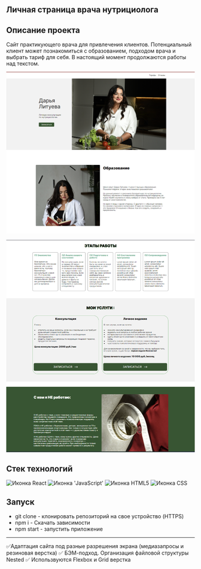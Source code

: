 ## Личная страница врача нутрициолога

## Описание проекта

Сайт практикующего врача для привлечения клиентов. Потенциальный клиент может познакомиться с образованием, подходом врача и выбрать тариф для себя. В настоящий момент продолжаются работы над текстом.

![Image](https://github.com/AlenaNikitiina/nutritiology/raw/main/nutri.png)

![Image](https://github.com/AlenaNikitiina/nutritiology/raw/main/nutrition.png)


## Стек технологий
<span>
  <img src="https://img.shields.io/badge/React-20232A?style=for-the-badge&logo=react&logoColor=61DAFB" alt="Иконка React">
  <img src="https://img.shields.io/badge/JavaScript-323330?style=for-the-badge&logo=javascript&logoColor=F7DF1E" alt="Иконка 'JavaScript'">
  <img src="https://img.shields.io/badge/HTML5-E34F26?style=for-the-badge&logo=html5&logoColor=white" alt="Иконка HTML5">
  <img src="https://img.shields.io/badge/css3%20-%231572B6.svg?&style=for-the-badge&logo=css3&logoColor=white" alt="Иконка CSS">
</span>


## Запуск

* git clone  - клонировать репозиторий на свое устройство (HTTPS)
* npm i - Скачать зависимости
* npm start - запустить приложение

___

✅Адаптация сайта под разные разрешения экрана (медиазапросы и резиновая верстка)
✅ БЭМ-подход. Организация файловой структуры Nested
✅  Использвуются Flexbox и Grid верстка
